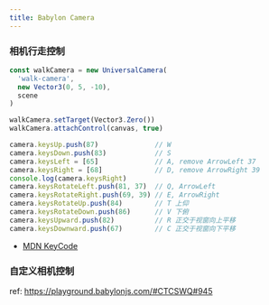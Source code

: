 ```yaml
---
title: Babylon Camera
---
```






### 相机行走控制

```ts
const walkCamera = new UniversalCamera(
  'walk-camera', 
  new Vector3(0, 5, -10), 
  scene
)

walkCamera.setTarget(Vector3.Zero())
walkCamera.attachControl(canvas, true)

camera.keysUp.push(87)              // W
camera.keysDown.push(83)            // S
camera.keysLeft = [65]              // A, remove ArrowLeft 37
camera.keysRight = [68]             // D, remove ArrowRight 39
console.log(camera.keysRight)
camera.keysRotateLeft.push(81, 37)  // Q, ArrowLeft
camera.keysRotateRight.push(69, 39) // E, ArrowRight
camera.keysRotateUp.push(84)        // T 上仰
camera.keysRotateDown.push(86)      // V 下俯
camera.keysUpward.push(82)          // R 正交于视窗向上平移
camera.keysDownward.push(67)        // C 正交于视窗向下平移

```

- [MDN KeyCode](https://developer.mozilla.org/en-US/docs/Web/API/KeyboardEvent/keyCode#value_of_keycode)


### 自定义相机控制


ref: <https://playground.babylonjs.com/#CTCSWQ#945>



